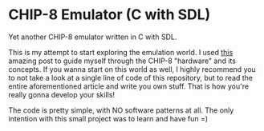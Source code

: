 # CHIP-8 Emulator (C with SDL)
Yet another CHIP-8 emulator written in C with SDL.

This is my attempt to start exploring the emulation world. I used [this](https://tobiasvl.github.io/blog/write-a-chip-8-emulator/) amazing post to guide myself through the CHIP-8 "hardware" and its concepts. If you wanna start on this world as well, I highly recommend you to not take a look at a single line of code of this repository, but to read the entire aforementioned article and write you own stuff. That is how you're really gonna develop your skills!

The code is pretty simple, with NO software patterns at all. The only intention with this small project was to learn and have fun =)
